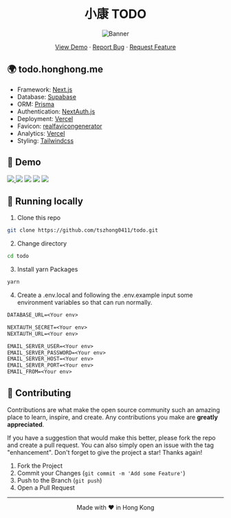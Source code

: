 <h1 align="center">
 小康 TODO
</h1>

<p align="center">
  <img src="https://socialify.git.ci/tszhong0411/todo/image?font=Inter&forks=1&issues=1&logo=https%3A%2F%2Ftodo.honghong.me%2Fstatic%2Flogo.png&name=1&owner=1&pattern=Diagonal%20Stripes&pulls=1&stargazers=1&theme=Dark"  alt="Banner">
</p>

<p align="center">
    <a href="https://todo.honghong.me" target="blank">View Demo</a>
    ·
    <a href="https://github.com/tszhong0411/todo/issues/new/choose">Report Bug</a>
    ·
    <a href="https://github.com/tszhong0411/todo/issues/new/choose">Request Feature</a>
</p>

## 🌍 todo.honghong.me

- Framework: [Next.js](https://nextjs.org/)
- Database: [Supabase](https://supabase.com/)
- ORM: [Prisma](https://prisma.io/)
- Authentication: [NextAuth.js](https://next-auth.js.org/)
- Deployment: [Vercel](https://vercel.com)
- Favicon: [realfavicongenerator](https://realfavicongenerator.net/)
- Analytics: [Vercel](https://vercel.com/)
- Styling: [Tailwindcss](https://tailwindcss.com)

## 🚀 Demo

<a href="https://todo.honghong.me" target="_blank">
  <img src="https://img.shields.io/badge/website-todo.honghong.me-blue?style=flat-square&color=black" />
</a>

<img src="https://img.shields.io/github/repo-size/tszhong0411/todo?style=flat-square&color=green" />

<img src="https://img.shields.io/github/languages/top/tszhong0411/todo?style=flat-square" />

<img src="https://img.shields.io/github/commit-activity/m/tszhong0411/todo?color=orange&style=flat-square" />

<img src="https://img.shields.io/github/deployments/tszhong0411/todo/Production?style=flat-square" />

## 👋 Running locally

1. Clone this repo

```sh
git clone https://github.com/tszhong0411/todo.git
```

2. Change directory

```sh
cd todo
```

3. Install yarn Packages

```sh
yarn
```

4. Create a .env.local and following the .env.example input some environment variables so that can run normally.

```txt
DATABASE_URL=<Your env>

NEXTAUTH_SECRET=<Your env>
NEXTAUTH_URL=<Your env>

EMAIL_SERVER_USER=<Your env>
EMAIL_SERVER_PASSWORD=<Your env>
EMAIL_SERVER_HOST=<Your env>
EMAIL_SERVER_PORT=<Your env>
EMAIL_FROM=<Your env>
```

## 🍰 Contributing

Contributions are what make the open source community such an amazing place to learn, inspire, and create. Any contributions you make are **greatly appreciated**.

If you have a suggestion that would make this better, please fork the repo and create a pull request. You can also simply open an issue with the tag "enhancement".
Don't forget to give the project a star! Thanks again!

1. Fork the Project
2. Commit your Changes (`git commit -m 'Add some Feature'`)
3. Push to the Branch (`git push`)
4. Open a Pull Request

<hr>
<p align="center">
Made with ❤️ in Hong Kong
</p>
